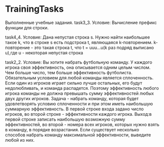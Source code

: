 # TrainingTasks
Выполненные учебные задания.
task3_3. Условие: Вычисление префикс функции для строки.

task4_4. Условие: Дана непустая строка s. Нужно найти наибольшее такое k, что в строке s есть подстрока  t, являющаяся k-повторением. k-повторение - это такая строка t, что t = uuu...u(k раз подряд выписано u),где u - некоторая непустая строка

task2_2. Условие: Вы хотите набрать футбольную команду. У каждого игрока своя эффективность, она описывается одним целым числом. Чем больше число, тем больше эффективность футболиста. Обязательным условием для любой команды является сплоченность. Если один из игроков играет сильно лучше остальных, его будут недолюбливать, и команда распадется. Поэтому эффективность любого игрока команды не должна превышать сумму эффективностей любых двух других игроков. Задача - набрать команду, которая будет удовлетворять условию сплоченности и при этом иметь наибольшую суммарную эффективность. В первой строке входа задано число игроков, во второй строке - эффективности каждого игрока. Выход:в первой строке записать наибольшую возможную сумму эффективностей, во второй - номера всех игроков, которых нужно взять в команду, в порядке возрастания. Если существует несколько способов набрать команду максимальной эффективности, выведите любой из них.
